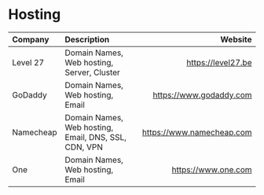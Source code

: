 # Hosting

| Company   | Description                                | Website                   |
| :-------- | :----------------------------------------- | ------------------------: |
| Level 27  | Domain Names, Web hosting, Server, Cluster | https://level27.be        |
| GoDaddy   | Domain Names, Web hosting, Email           | https://www.godaddy.com   |
| Namecheap | Domain Names, Web hosting, Email, DNS, SSL, CDN, VPN | https://www.namecheap.com |
| One       | Domain Names, Web hosting, Email           | https://www.one.com |